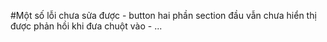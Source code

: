 #Một số lỗi chưa sửa được
    - button hai phần section đầu vẫn chưa hiển thị được phản hồi khi đưa chuột vào
    - ...
